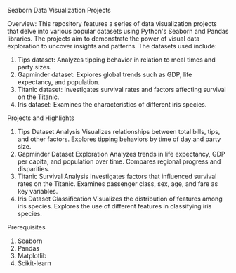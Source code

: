 Seaborn Data Visualization Projects

Overview: 
This repository features a series of data visualization projects that delve into various popular datasets using Python's Seaborn and Pandas libraries. The projects aim to demonstrate the power of visual data exploration to uncover insights and patterns. The datasets used include:

1. Tips dataset: Analyzes tipping behavior in relation to meal times and party sizes.
2. Gapminder dataset: Explores global trends such as GDP, life expectancy, and population.
3. Titanic dataset: Investigates survival rates and factors affecting survival on the Titanic.
4. Iris dataset: Examines the characteristics of different iris species.

Projects and Highlights
1. Tips Dataset Analysis
Visualizes relationships between total bills, tips, and other factors.
Explores tipping behaviors by time of day and party size.
2. Gapminder Dataset Exploration
Analyzes trends in life expectancy, GDP per capita, and population over time.
Compares regional progress and disparities.
3. Titanic Survival Analysis
Investigates factors that influenced survival rates on the Titanic.
Examines passenger class, sex, age, and fare as key variables.
4. Iris Dataset Classification
Visualizes the distribution of features among iris species.
Explores the use of different features in classifying iris species.

Prerequisites
1. Seaborn
2. Pandas
3. Matplotlib 
4. Scikit-learn 
